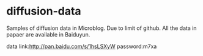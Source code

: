 # diffusion-data
Samples of diffusion data in Microblog. Due to limit of github. All the data in papaer are available in Baiduyun.

data link:http://pan.baidu.com/s/1hsLSXyW
password:m7xa
